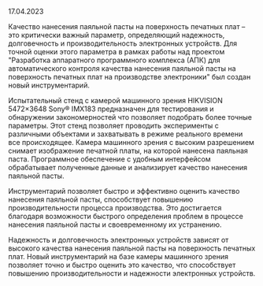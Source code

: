 17.04.2023

Качество нанесения паяльной пасты на поверхность печатных плат – это критически важный параметр, определяющий надежность, долговечность и производительность электронных устройств. Для точной оценки этого параметра в рамках работы над проектом "Разработка аппаратного программного комплекса (АПК) для автоматического контроля качества нанесения паяльной пасты на поверхность печатных плат на производстве электроники" был создан новый инструментарий.

Испытательный стенд с камерой машинного зрения HIKVISION 5472×3648 Sony® IMX183 предназначен для тестирования и обнаружении закономерностей что позволяет подобрать более точные параметры. Этот стенд позволяет проводить эксперименты с различными объектами и захватывать в режиме реального времени все происходящее. Камера машинного зрения с высоким разрешением снимает изображение печатной платы, на которой нанесена паяльная паста. Программное обеспечение с удобным интерфейсом обрабатывает полученные данные и анализирует качество нанесения паяльной пасты.

Инструментарий позволяет быстро и эффективно оценить качество нанесения паяльной пасты, способствует повышению производительности процесса производства. Это достигается благодаря возможности быстрого определения проблем в процессе нанесения паяльной пасты и своевременному их устранению.

Надежность и долговечность электронных устройств зависят от высокого качества нанесения паяльной пасты на поверхность печатных плат. Новый инструментарий на базе камеры машинного зрения позволяет точно и быстро оценить это качество, что способствует повышению производительности и надежности электронных устройств.
